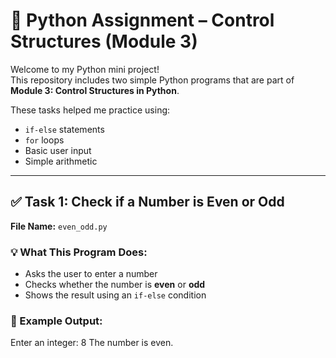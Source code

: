 # 🐍 Python Assignment – Control Structures (Module 3)

Welcome to my Python mini project!  
This repository includes two simple Python programs that are part of **Module 3: Control Structures in Python**.

These tasks helped me practice using:
- `if-else` statements
- `for` loops
- Basic user input
- Simple arithmetic

---

## ✅ Task 1: Check if a Number is Even or Odd

**File Name:** `even_odd.py`

### 💡 What This Program Does:
- Asks the user to enter a number
- Checks whether the number is **even** or **odd**
- Shows the result using an `if-else` condition

### 🧪 Example Output:
Enter an integer: 8
The number is even.
